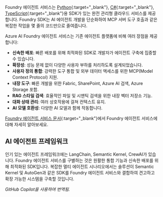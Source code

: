 Foundry 에이전트 서비스는 [Python](https://learn.microsoft.com/azure/ai-services/agents/quickstart?pivots=programming-language-python-azure){:target="_blank"}, [C#](https://learn.microsoft.com/azure/ai-services/agents/quickstart?pivots=programming-language-csharp){:target="_blank"}, [TypeScript](https://learn.microsoft.com/azure/ai-foundry/agents/quickstart?pivots=programming-language-typescript){:target="_blank"}용 SDK가 있는 완전 관리형 클라우드 서비스를 제공합니다. Foundry SDK는 AI 에이전트 개발을 단순화하여 MCP 서버 도구 호출과 같은 복잡한 작업을 몇 줄의 코드만으로 줄여줍니다.

Azure AI Foundry 에이전트 서비스는 기존 에이전트 플랫폼에 비해 여러 장점을 제공합니다:

- **신속한 배포**: 빠른 배포를 위해 최적화된 SDK로 개발자가 에이전트 구축에 집중할 수 있습니다.  
- **확장성**: 성능 문제 없이 다양한 사용자 부하를 처리하도록 설계되었습니다.  
- **사용자 정의 통합**: 강력한 도구 통합 및 외부 데이터 액세스를 위한 MCP(Model Context Protocol) 지원.  
- **내장 도구**: 빠른 개발을 위한 Fabric, SharePoint, Azure AI 검색, Azure Storage 포함.  
- **RAG 스타일 검색**: 효율적인 파일 및 시맨틱 검색을 위한 내장 벡터 저장소 기능.  
- **대화 상태 관리**: 여러 상호작용에 걸쳐 컨텍스트 유지.  
- **AI 모델 호환성**: 다양한 AI 모델과 함께 작동합니다.

[Foundry 에이전트 서비스 문서](https://learn.microsoft.com/azure/ai-services/agents/overview){:target="_blank"}에서 Foundry 에이전트 서비스에 대해 자세히 알아보세요.

## AI 에이전트 프레임워크

인기 있는 에이전트 프레임워크에는 LangChain, Semantic Kernel, CrewAI가 있습니다. Foundry 에이전트 서비스를 구별하는 것은 원활한 통합 기능과 신속한 배포를 위해 최적화된 SDK입니다. 복잡한 멀티 에이전트 시나리오에서는 솔루션이 Semantic Kernel 및 AutoGen과 같은 SDK를 Foundry 에이전트 서비스와 결합하여 견고하고 확장 가능한 시스템을 구축할 것입니다.

*GitHub Copilot을 사용하여 번역됨.*
